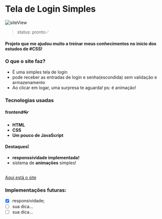 # Tela de Login Simples
![siteView](https://user-images.githubusercontent.com/92405076/150245322-9dd70366-f32e-4ce1-9fa5-adfe3456fddc.png)
>status: pronto✅
#### Projeto que me ajudou muito a treinar meus conhecimentos no início dos estudos de #CSS!
### O que o site faz?
<ul>
  <li>É uma simples tela de login</li>
  <li>pode receber as entradas de login e senha(escondida) sem validação e armazenamento</li>
  <li>Ao clicar em logar, uma surpresa te aguarda! ps: é animação!</li>
</ul>
<h3>Tecnologias usadas</h3>
<h4><b>frontend👓</b></h4>
<ul>
  <li><b>HTML</b></li>
  <li><b>CSS</b></li>
  <li><b>Um pouco de JavaScript</b></li>
</ul>
<h4><b>Destaques❕</b></h4>
<ul>
  <li><b>responssividade implementada!</b></li>
  <li>sistema de <b>animações</b> simples!</li>
</ul>
<br>
<a href="https://welderbm.github.io/tela-de-login-simples/">Aqui está o site</a>
<br>
<h3>Implementações futuras:</h3>

- [x] responsividade;
- [ ] sua dica...
- [ ] sua dica...
